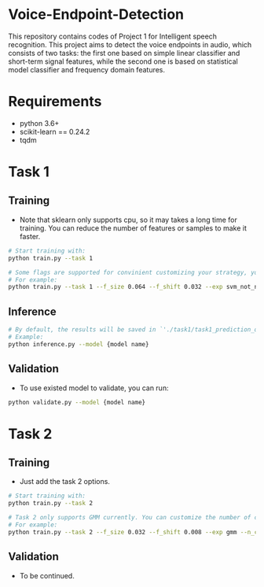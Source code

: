 #  Voice-Endpoint-Detection

This repository contains codes of Project 1 for Intelligent speech recognition. This project
aims to detect the voice endpoints in audio, which consists of two tasks: the first one based 
on simple linear classifier and short-term signal features, while the second one
is based on statistical model classifier and frequency domain features.

# Requirements
- python 3.6+
- scikit-learn == 0.24.2
- tqdm

# Task 1

## Training
- Note that sklearn only supports cpu, so it may takes a long time for training. You can reduce the number of features
or samples to make it faster.
```bash
# Start training with: 
python train.py --task 1

# Some flags are supported for convinient customizing your strategy, you can check them in train.py.
# For example: 
python train.py --task 1 --f_size 0.064 --f_shift 0.032 --exp svm_not_normalized --model svm
```

## Inference
```bash
# By default, the results will be saved in `'./task1/task1_prediction_on_test'`. Please refer to the code for all flags.
# Example:
python inference.py --model {model name}
```

## Validation
- To use existed model to validate, you can run:
```bash
python validate.py --model {model name}
```
# Task 2
## Training

- Just add the task 2 options.
```bash
# Start training with: 
python train.py --task 2

# Task 2 only supports GMM currently. You can customize the number of components.
# For example: 
python train.py --task 2 --f_size 0.032 --f_shift 0.008 --exp gmm --n_cpnt 10
```

## Validation
- To be continued.


